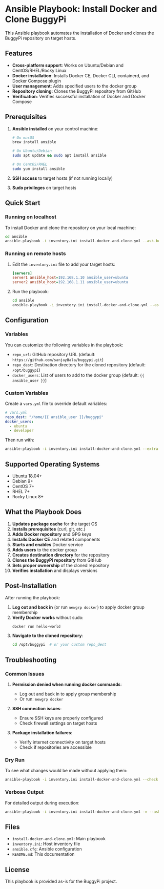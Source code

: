 # Ansible Playbook: Install Docker and Clone BuggyPi

This Ansible playbook automates the installation of Docker and clones the BuggyPi repository on target hosts.

## Features

- **Cross-platform support**: Works on Ubuntu/Debian and CentOS/RHEL/Rocky Linux
- **Docker installation**: Installs Docker CE, Docker CLI, containerd, and Docker Compose plugin
- **User management**: Adds specified users to the docker group
- **Repository cloning**: Clones the BuggyPi repository from GitHub
- **Verification**: Verifies successful installation of Docker and Docker Compose

## Prerequisites

1. **Ansible installed** on your control machine:
   ```bash
   # On macOS
   brew install ansible
   
   # On Ubuntu/Debian
   sudo apt update && sudo apt install ansible
   
   # On CentOS/RHEL
   sudo yum install ansible
   ```

2. **SSH access** to target hosts (if not running locally)

3. **Sudo privileges** on target hosts

## Quick Start

### Running on localhost

To install Docker and clone the repository on your local machine:

```bash
cd ansible
ansible-playbook -i inventory.ini install-docker-and-clone.yml --ask-become-pass
```

### Running on remote hosts

1. Edit the `inventory.ini` file to add your target hosts:
   ```ini
   [servers]
   server1 ansible_host=192.168.1.10 ansible_user=ubuntu
   server2 ansible_host=192.168.1.11 ansible_user=ubuntu
   ```

2. Run the playbook:
   ```bash
   cd ansible
   ansible-playbook -i inventory.ini install-docker-and-clone.yml --ask-become-pass
   ```

## Configuration

### Variables

You can customize the following variables in the playbook:

- `repo_url`: GitHub repository URL (default: `https://github.com/sanjayBala/buggypi.git`)
- `repo_dest`: Destination directory for the cloned repository (default: `/opt/buggypi`)
- `docker_users`: List of users to add to the docker group (default: `{{ ansible_user }}`)

### Custom Variables

Create a `vars.yml` file to override default variables:

```yaml
# vars.yml
repo_dest: "/home/{{ ansible_user }}/buggypi"
docker_users:
  - ubuntu
  - developer
```

Then run with:
```bash
ansible-playbook -i inventory.ini install-docker-and-clone.yml --extra-vars "@vars.yml" --ask-become-pass
```

## Supported Operating Systems

- Ubuntu 18.04+
- Debian 9+
- CentOS 7+
- RHEL 7+
- Rocky Linux 8+

## What the Playbook Does

1. **Updates package cache** for the target OS
2. **Installs prerequisites** (curl, git, etc.)
3. **Adds Docker repository** and GPG keys
4. **Installs Docker CE** and related components
5. **Starts and enables** Docker service
6. **Adds users** to the docker group
7. **Creates destination directory** for the repository
8. **Clones the BuggyPi repository** from GitHub
9. **Sets proper ownership** of the cloned repository
10. **Verifies installation** and displays versions

## Post-Installation

After running the playbook:

1. **Log out and back in** (or run `newgrp docker`) to apply docker group membership
2. **Verify Docker works** without sudo:
   ```bash
   docker run hello-world
   ```
3. **Navigate to the cloned repository**:
   ```bash
   cd /opt/buggypi  # or your custom repo_dest
   ```

## Troubleshooting

### Common Issues

1. **Permission denied when running docker commands**:
   - Log out and back in to apply group membership
   - Or run: `newgrp docker`

2. **SSH connection issues**:
   - Ensure SSH keys are properly configured
   - Check firewall settings on target hosts

3. **Package installation failures**:
   - Verify internet connectivity on target hosts
   - Check if repositories are accessible

### Dry Run

To see what changes would be made without applying them:

```bash
ansible-playbook -i inventory.ini install-docker-and-clone.yml --check --diff
```

### Verbose Output

For detailed output during execution:

```bash
ansible-playbook -i inventory.ini install-docker-and-clone.yml -v --ask-become-pass
```

## Files

- `install-docker-and-clone.yml`: Main playbook
- `inventory.ini`: Host inventory file
- `ansible.cfg`: Ansible configuration
- `README.md`: This documentation

## License

This playbook is provided as-is for the BuggyPi project. 